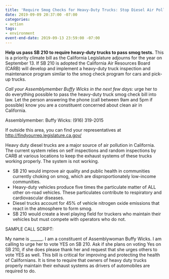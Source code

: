```yaml
---
title: 'Require Smog Checks for Heavy-Duty Trucks: Stop Diesel Air Pollution'
date: 2019-09-09 20:37:00 -07:00
categories:
- action
tags:
- environment
event-end-date: 2019-09-13 23:59:00 -07:00
---
```


**Help us pass SB 210 to require heavy-duty trucks to pass smog tests.** This is a priority climate bill as the California Legislature adjourns for the year on September 13. If SB 210 is adopted the California Air Resources Board (CARB) will develop and implement a heavy-duty truck inspection and maintenance program similar to the smog check program for cars and pick-up trucks.  

*Call your Assemblymember Buffy Wicks in the next few days:* urge her to do everything possible to pass the heavy-duty truck smog check bill into law. Let the person answering the phone (call between 9am and 5pm if possible) know you are a constituent concerned about clean air in California.  

Assemblymember: Buffy Wicks: (916) 319-2015  

If outside this area, you can find your representatives at http://findyourrep.legislature.ca.gov/  

Heavy duty diesel trucks are a major source of air pollution in California. The current system relies on self inspections and random inspections by CARB at various locations to keep the exhaust systems of these trucks working properly. The system is not working.  

* SB 210 would improve air quality and public health in communities currently choking on smog, which are disproportionately low-income communities.  
* Heavy-duty vehicles produce five times the particulate matter of ALL other on-road vehicles. These particulates contribute to respiratory and cardiovascular diseases.  
* Diesel trucks account for 45% of vehicle nitrogen oxide emissions that react in the atmosphere to form smog.  
* SB 210 would create a level playing field for truckers who maintain their vehicles but must compete with operators who do not.  

SAMPLE CALL SCRIPT:  

My name is ______. I am a constituent of Assemblywoman Buffy Wicks. I am calling to urge her to vote YES on SB 210. Ask if she plans on voting Yes on SB 210, if she does please thank her and request that she urges others to vote YES as well. This bill is critical for improving and protecting the health of Californians. It is time to require that owners of heavy duty trucks properly maintain their exhaust systems as drivers of automobiles are required to do.  